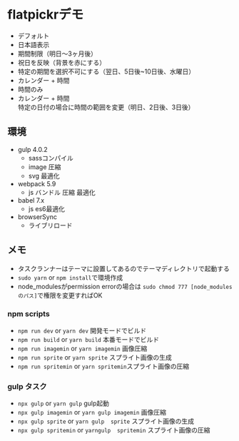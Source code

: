 # flatpickrデモ

- デフォルト
- 日本語表示
- 期間制限（明日〜3ヶ月後）
- 祝日を反映（背景を赤にする）
- 特定の期間を選択不可にする（翌日、5日後~10日後、水曜日）
- カレンダー + 時間
- 時間のみ
- カレンダー + 時間<br>
特定の日付の場合に時間の範囲を変更（明日、2日後、3日後）

## 環境
- gulp 4.0.2
  - sassコンパイル
  - image 圧縮
  - svg 最適化
- webpack 5.9
  - js バンドル 圧縮 最適化
- babel 7.x
  - js es6最適化
- browserSync
  - ライブリロード

## メモ
- タスクランナーはテーマに設置してあるのでテーマディレクトリで起動する
- `sudo yarn` or `npm install`で環境作成
- node_modulesがpermission errorの場合は `sudo chmod 777 [node_modulesのパス]`で権限を変更すればOK

### npm scripts
- `npm run dev` or `yarn dev` 開発モードでビルド
- `npm run build` or `yarn build` 本番モードでビルド
- `npm run imagemin` or `yarn imagemin` 画像圧縮
- `npm run sprite` or `yarn sprite` スプライト画像の生成
- `npm run spritemin` or `yarn spritemin`スプライト画像の圧縮

### gulp タスク
- `npx gulp` or `yarn gulp` gulp起動
- `npx gulp imagemin` or `yarn gulp imagemin` 画像圧縮
- `npx gulp sprite` or `yarn gulp  sprite` スプライト画像の生成
- `npx gulp spritemin` or `yarngulp  spritemin` スプライト画像の圧縮
